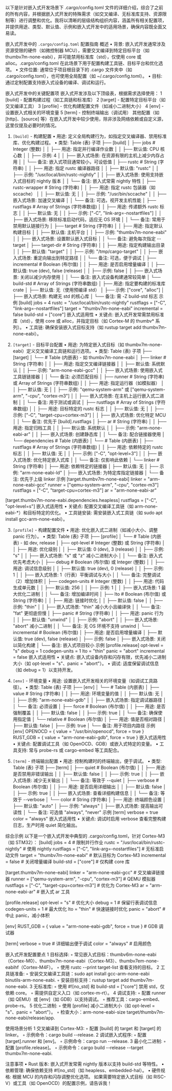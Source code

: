 以下是针对嵌入式开发场景下 .cargo/config.toml 文件的详细介绍，综合了之前的所有内容，并根据嵌入式开发的特殊需求（如交叉编译、无标准库支持、资源限制等）进行调整和优化。我将以清晰的层级结构组织内容，涵盖所有相关配置项，并提供用途、类型、默认值、示例和嵌入式开发中的适用场景，确保内容既全面又易读。

嵌入式开发中的 `.cargo/config.toml` 配置指南
概述
	•	背景: 嵌入式开发通常涉及资源受限的硬件（如微控制器 MCU），需要交叉编译到特定目标平台（如 thumbv7m-none-eabi），并可能禁用标准库（std），仅使用 core 或 alloc。.cargo/config.toml 在此场景下用于配置构建工具链、目标平台和优化选项。
	•	文件位置: 通常位于项目根目录下的 .cargo 文件夹中（如 .cargo/config.toml），也可使用全局配置（如 ~/.cargo/config.toml）。
	•	目标: 通过定制配置支持嵌入式设备的编译、调试和运行。

嵌入式开发中的关键配置项
嵌入式开发涉及以下顶级表，根据需求选择使用：
	1	[build] - 配置构建过程（如工具链和标准库）
	2	[target] - 配置特定目标平台（如交叉编译工具）
	3	[profile] - 优化构建配置文件（如减小二进制大小）
	4	[env] - 设置嵌入式相关的环境变量
	5	[term] - 控制终端输出（调试用）
其他配置（如 [http]、[source] 等）在嵌入式开发中较少使用，除非涉及网络依赖或自定义源，这里仅提及必要时的情况。

1. `[build]` - 构建配置
	•	用途: 定义全局构建行为，如指定交叉编译器、禁用标准库、优化构建过程。
	•	类型: Table (表)
子项
├── [build]
│   ├── jobs                             # Integer (整数)
│   │   ├── 用途: 指定并行编译作业数
│   │   ├── 默认值: CPU 核心数
│   │   ├── 示例: 4
│   │   ├── 嵌入式场景: 在资源有限的主机上减少内存占用
│   │   └── 备注: 嵌入式项目通常较小，可设低值
│   ├── rustc                            # String (字符串)
│   │   ├── 用途: 指定 rustc 编译器路径
│   │   ├── 默认值: "rustc"
│   │   ├── 示例: "/usr/local/bin/rustc-nightly"
│   │   ├── 嵌入式场景: 使用支持嵌入式目标的 nightly 版本
│   │   └── 备注: 嵌入式常需 nightly 特性
│   ├── rustc-wrapper                    # String (字符串)
│   │   ├── 用途: 指定 rustc 包装器（如 sccache）
│   │   ├── 默认值: 无
│   │   ├── 示例: "/usr/bin/sccache"
│   │   ├── 嵌入式场景: 加速交叉编译
│   │   └── 备注: 可选，视开发主机性能
│   ├── rustflags                        # Array of Strings (字符串数组)
│   │   ├── 用途: 传递额外 rustc 标志
│   │   ├── 默认值: 无
│   │   ├── 示例: ["-C", "link-arg=-nostartfiles"]
│   │   ├── 嵌入式场景: 移除标准启动代码，适应无 OS 环境
│   │   └── 备注: 常用于禁用默认链接行为
│   ├── target                           # String (字符串)
│   │   ├── 用途: 指定默认构建目标
│   │   ├── 默认值: 主机平台
│   │   ├── 示例: "thumbv7m-none-eabi"
│   │   ├── 嵌入式场景: 设置默认嵌入式目标
│   │   └── 备注: 避免每次指定 --target
│   ├── target-dir                       # String (字符串)
│   │   ├── 用途: 指定构建输出目录
│   │   ├── 默认值: "target"
│   │   ├── 示例: "/tmp/cargo-target"
│   │   ├── 嵌入式场景: 重定向输出到特定路径
│   │   └── 备注: 可选，便于调试
│   ├── incremental                      # Boolean (布尔值)
│   │   ├── 用途: 是否启用增量编译
│   │   ├── 默认值: true (dev), false (release)
│   │   ├── 示例: false
│   │   ├── 嵌入式场景: 关闭以减少内存使用
│   │   └── 备注: 嵌入式设备构建通常较简单
│   └── build-std                         # Array of Strings (字符串数组)
│       ├── 用途: 指定要构建的标准库 crate
│       ├── 默认值: 无（使用预编译 std）
│       ├── 示例: ["core", "alloc"]
│       ├── 嵌入式场景: 构建无 std 的核心库
│       └── 备注: 需 -Z build-std 标志
示例
[build]
jobs = 4
rustc = "/usr/local/bin/rustc-nightly"
rustflags = ["-C", "link-arg=-nostartfiles"]
target = "thumbv7m-none-eabi"
incremental = false
build-std = ["core"]
嵌入式适用性
	•	关键点: 嵌入式开发常需禁用标准库（std），使用 core 或 alloc，并指定目标（如 Cortex-M 的 thumbv* 系列）。
	•	工具链: 确保安装嵌入式目标支持（如 rustup target add thumbv7m-none-eabi）。

2. `[target]` - 目标平台配置
	•	用途: 为特定嵌入式目标（如 thumbv7m-none-eabi）定义交叉编译工具链和运行选项。
	•	类型: Table (表)
子项
├── [target]
│   └──                   # Table (内嵌表) - 如 thumbv7m-none-eabi
│       ├── linker                       # String (字符串)
│       │   ├── 用途: 指定交叉编译链接器
│       │   ├── 默认值: 系统默认
│       │   ├── 示例: "arm-none-eabi-gcc"
│       │   ├── 嵌入式场景: 使用嵌入式工具链链接器
│       │   └── 备注: 必须匹配目标
│       ├── runner                       # String (字符串) 或 Array of Strings (字符串数组)
│       │   ├── 用途: 指定运行器（如模拟器）
│       │   ├── 默认值: 无
│       │   ├── 示例: "qemu-system-arm" 或 ["qemu-system-arm", "-cpu", "cortex-m3"]
│       │   ├── 嵌入式场景: 在主机上运行嵌入式二进制
│       │   └── 备注: 用于测试或调试
│       ├── rustflags                    # Array of Strings (字符串数组)
│       │   ├── 用途: 目标特定的 rustc 标志
│       │   ├── 默认值: 无
│       │   ├── 示例: ["-C", "target-cpu=cortex-m3"]
│       │   ├── 嵌入式场景: 优化特定 MCU
│       │   └── 备注: 优先于 [build].rustflags
│       ├── ar                           # String (字符串)
│       │   ├── 用途: 指定归档工具
│       │   ├── 默认值: 系统默认
│       │   ├── 示例: "arm-none-eabi-ar"
│       │   ├── 嵌入式场景: 创建静态库
│       │   └── 备注: 配合链接器使用
│       └── dependencies                 # Table (内嵌表)
│           └──                # Table (内嵌表)
│               ├── rustflags            # Array of Strings (字符串数组)
│               │   ├── 用途: 依赖特定的 rustc 标志
│               │   ├── 默认值: 无
│               │   ├── 示例: ["-C", "opt-level=3"]
│               │   ├── 嵌入式场景: 优化特定嵌入式库
│               │   └── 备注: 仅影响此依赖
│               └── linker               # String (字符串)
│                   ├── 用途: 依赖特定的链接器
│                   ├── 默认值: 无
│                   ├── 示例: "arm-none-eabi-ld"
│                   ├── 嵌入式场景: 为特定库指定链接器
│                   └── 备注: 优先于上级 linker
示例
[target.thumbv7m-none-eabi]
linker = "arm-none-eabi-gcc"
runner = ["qemu-system-arm", "-cpu", "cortex-m3"]
rustflags = ["-C", "target-cpu=cortex-m3"]
ar = "arm-none-eabi-ar"

[target.thumbv7m-none-eabi.dependencies.heapless]
rustflags = ["-C", "opt-level=s"]
嵌入式适用性
	•	关键点: 配置交叉编译工具链（如 arm-none-eabi-*）和目标特定的优化。
	•	工具链安装: 需安装嵌入式工具链（如 sudo apt install gcc-arm-none-eabi）。

3. `[profile]` - 构建配置文件
	•	用途: 优化嵌入式二进制（如减小大小、调整 panic 行为）。
	•	类型: Table (表)
子项
├── [profile]
│   └──                    # Table (内嵌表) - 如 dev, release
│       ├── opt-level                    # Integer (整数) 或 String (字符串)
│       │   ├── 用途: 优化级别
│       │   ├── 默认值: 0 (dev), 3 (release)
│       │   ├── 示例: "s"
│       │   ├── 嵌入式场景: "s" 或 "z" 减小二进制大小
│       │   └── 备注: 嵌入式优先考虑大小
│       ├── debug                        # Boolean (布尔值) 或 Integer (整数)
│       │   ├── 用途: 调试信息级别
│       │   ├── 默认值: true (dev), 0 (release)
│       │   ├── 示例: 1
│       │   ├── 嵌入式场景: 1（行表）平衡调试与大小
│       │   └── 备注: 完整调试（2）增加体积
│       ├── codegen-units               # Integer (整数)
│       │   ├── 用途: 代码生成单元数
│       │   ├── 默认值: 256
│       │   ├── 示例: 1
│       │   ├── 嵌入式场景: 1 最大优化二进制
│       │   └── 备注: 增加编译时间
│       ├── lto                          # Boolean (布尔值) 或 String (字符串)
│       │   ├── 用途: 链接时优化
│       │   ├── 默认值: false
│       │   ├── 示例: "thin"
│       │   ├── 嵌入式场景: "thin" 减小大小且编译快
│       │   └── 备注: "fat" 更彻底但慢
│       ├── panic                        # String (字符串)
│       │   ├── 用途: panic 行为
│       │   ├── 默认值: "unwind"
│       │   ├── 示例: "abort"
│       │   ├── 嵌入式场景: "abort" 减小二进制
│       │   └── 备注: 无 OS 环境不支持 unwind
│       └── incremental                  # Boolean (布尔值)
│           ├── 用途: 是否启用增量编译
│           ├── 默认值: true (dev), false (release)
│           ├── 示例: false
│           ├── 嵌入式场景: 关闭以简化构建
│           └── 备注: 嵌入式项目较小
示例
[profile.release]
opt-level = "s"
debug = 1
codegen-units = 1
lto = "thin"
panic = "abort"
incremental = false
嵌入式适用性
	•	关键点: 嵌入式设备内存和闪存有限，优先减小二进制大小（如 opt-level = "s"、panic = "abort"）。
	•	调试: 适度保留调试信息（如 debug = 1）以支持开发。

4. `[env]` - 环境变量
	•	用途: 设置嵌入式开发相关的环境变量（如调试工具路径）。
	•	类型: Table (表)
子项
├── [env]
│   └──                    # Table (内嵌表)
│       ├── value                        # String (字符串)
│       │   ├── 用途: 环境变量的值
│       │   ├── 默认值: 无
│       │   ├── 示例: "arm-none-eabi-gdb"
│       │   ├── 嵌入式场景: 指定调试器路径
│       │   └── 备注: 必须设置
│       ├── force                        # Boolean (布尔值)
│       │   ├── 用途: 是否强制覆盖
│       │   ├── 默认值: false
│       │   ├── 示例: true
│       │   └── 备注: 确保使用指定值
│       └── relative                     # Boolean (布尔值)
│           ├── 用途: 值是否相对路径
│           ├── 默认值: false
│           ├── 示例: true
│           └── 备注: 用于项目内路径
示例
[env]
OPENOCD = { value = "/usr/bin/openocd", force = true }
RUST_GDB = { value = "arm-none-eabi-gdb", force = true }
嵌入式适用性
	•	关键点: 配置调试工具（如 OpenOCD、GDB）或嵌入式特定的变量。
	•	工具支持: 常与 probe-rs 或 cargo-embed 等工具配合。

5. `[term]` - 终端输出配置
	•	用途: 控制构建时的终端输出，便于调试。
	•	类型: Table (表)
子项
├── [term]
│   ├── quiet                            # Boolean (布尔值)
│   │   ├── 用途: 是否禁用非错误输出
│   │   ├── 默认值: false
│   │   ├── 示例: true
│   │   ├── 嵌入式场景: 减少无关输出
│   │   └── 备注: 等效于 --quiet
│   ├── verbose                          # Boolean (布尔值)
│   │   ├── 用途: 是否启用详细输出
│   │   ├── 默认值: false
│   │   ├── 示例: true
│   │   ├── 嵌入式场景: 查看详细构建信息
│   │   └── 备注: 等效于 --verbose
│   └── color                            # String (字符串)
│       ├── 用途: 终端颜色设置
│       ├── 默认值: "auto"
│       ├── 示例: "always"
│       ├── 嵌入式场景: 提高输出可读性
│       └── 备注: 可选值 "always", "never"
示例
[term]
verbose = true
color = "always"
嵌入式适用性
	•	关键点: 调试时启用 verbose 查看完整构建日志，生产时用 quiet 简化输出。

综合示例
以下是一个嵌入式开发中典型的 .cargo/config.toml，针对 Cortex-M3（如 STM32）：
[build]
jobs = 4                            # 限制并行作业
rustc = "/usr/local/bin/rustc-nightly"  # 使用 nightly
rustflags = ["-C", "link-arg=-nostartfiles"]  # 无标准启动文件
target = "thumbv7m-none-eabi"       # 默认目标为 Cortex-M3
incremental = false                 # 关闭增量编译
build-std = ["core"]                # 仅构建 core 库

[target.thumbv7m-none-eabi]
linker = "arm-none-eabi-gcc"        # 交叉编译链接器
runner = ["qemu-system-arm", "-cpu", "cortex-m3"]  # QEMU 模拟器
rustflags = ["-C", "target-cpu=cortex-m3"]  # 优化为 Cortex-M3
ar = "arm-none-eabi-ar"             # 嵌入式 ar 工具

[profile.release]
opt-level = "s"                     # 优化大小
debug = 1                           # 保留行表调试信息
codegen-units = 1                   # 最大优化
lto = "thin"                        # 快速链接时优化
panic = "abort"                     # 中止 panic，减小体积

[env]
RUST_GDB = { value = "arm-none-eabi-gdb", force = true }  # GDB 调试器

[term]
verbose = true                      # 详细输出便于调试
color = "always"                    # 启用颜色

嵌入式开发配置要点
	1	目标选择:
	◦	常见嵌入式目标：thumbv6m-none-eabi（Cortex-M0）、thumbv7m-none-eabi（Cortex-M3）、thumbv7em-none-eabihf（Cortex-M4F）。
	◦	使用 rustc --print target-list 查看支持的目标。
	2	工具链准备:
	◦	安装交叉编译工具链：sudo apt install gcc-arm-none-eabi binutils-arm-none-eabi.
	◦	安装目标支持：rustup target add thumbv7m-none-eabi.
	3	无标准库:
	◦	使用 #![no_std] 和 build-std = ["core"] 禁用 std，仅依赖 core。
	◦	需提供自定义入口（如 cortex-m-rt）。
	4	调试支持:
	◦	配置 runner（如 QEMU）或 [env]（如 GDB）以支持调试。
	◦	推荐工具：cargo-embed、probe-rs。
	5	优化二进制:
	◦	使用 [profile] 减小二进制大小（如 opt-level = "s"、panic = "abort"）。
	◦	检查大小：arm-none-eabi-size target/thumbv7m-none-eabi/release/app.

使用场景分析
	1	交叉编译到 Cortex-M3:
	◦	配置 [build] 的 target 和 [target] 的 linker。
	◦	示例命令：cargo build --release.
	2	调试嵌入式程序:
	◦	配置 [target].runner 和 [env]。
	◦	示例命令：cargo run --release.
	3	最小化二进制:
	◦	配置 [profile.release]。
	◦	示例命令：cargo build --release --target thumbv7m-none-eabi.

注意事项
	•	Rust 版本: 嵌入式开发常需 nightly 版本以支持 build-std 等特性。
	•	依赖管理: 确保依赖支持 #![no_std]（如 heapless、embedded-hal）。
	•	硬件规格: 根据 MCU 的内存和闪存调整优化选项。
如果需要特定嵌入式目标（如 RISC-V）或工具（如 OpenOCD）的配置示例，请告诉我！
